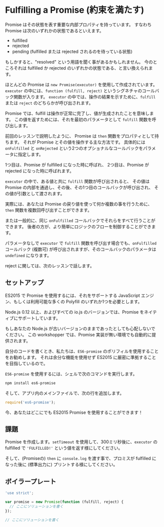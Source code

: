 # Fulfilling a Promise (約束を満たす)

Promise はその状態を表す重要な内部プロパティを持っています。
すなわち Promise は次のいずれかの状態であるといえます。

* fulfilled
* rejected
* pending (fulfilled または rejected されるのを待っている状態)

もしかすると、"resolved" という用語を聞く事があるかもしれません。
今のところそれは fulfilled か rejected のいずれかの状態である、と言い換えられます。

ほとんどの Promise は `new Promise(executor)` を使用して作成されています。
`executor` の中には、`function (fulfill, reject)` というシグネチャのコールバック関数が入ります。
`executor` の中では、操作の結果を示すために、`fulfill` または `reject` のどちらかが呼び出されます。

Promise では、fulfill は操作が正常に完了し、値が生成されたことを意味します。
この値を返すためには、それを最初のパラメータとして `fulfill` 関数を呼び出します。


前回のレッスンで説明したように、 Promise は `then` 関数をプロパティとして持ちます。
それが Promise とその値を操作する主な方法です。
具体的には `onFulfilled` と `onRejected` という2つのオプショナルなコールバックをパラメータに指定します。

1つ目は、Promise が fulfilled になった時に呼ばれ、
2つ目は、Promise が rejected になった時に呼ばれます。

`executor` の中で、ある値と共に `fulfill` 関数が呼び出されると、
その値は Promise の内部を通過し、その後、その1つ目のコールバックが呼び出され、
その値が引数として渡されます。

実際には、あなたは Promise の戻り値を使って何か複数の事を行うために、
`then` 関数を複数回呼び出すことができます。

または一般的に、同じ `onFulfilled` コールバックでそれらをすべて行うことができます。
後者の方が、より簡単にロジックのフローを制御することができます。


パラメータなしで `executor` で `fulfill` 関数を呼び出す場合でも、`onFulfilled` コールバック (複数可) が呼び出されますが、そのコールバックのパラメータは `undefined` になります。

reject に関しては、次のレッスンで話します。

## セットアップ

ES2015 で Promise を使用するには、それをサポートする JavaScript エンジン、もしくは利用可能な多くの Polyfill のいずれか1つを必要とします。

Node.js 0.12 以上、およびすべての io.js のバージョンでは、Promise をネイティブにサポートしています。

もしあなたの Node.js が古いバージョンのままであったとしても心配しないでください。
この workshopper では、Promise 実装が無い環境でも自動的に提供されます。

自分のコードを書くとき、私たちは、`ES6-promise` のポリフィルを使用することをお勧めします。
それは余分な機能を使用せず ES2015 に厳密に準拠することを目指しているので。

`ES6-promise` を使用するには、シェルで次のコマンドを実行します。

```sh
npm install es6-promise
```

そして、アプリ内のメインファイルで、次の行を追加します。

```js
require('es6-promise');
```

今、あなたはどこにでも ES2015 Promise を使用することができます！

## 課題

Promise を作成します。`setTimeout` を使用して、300ミリ秒後に、`executor` の fulfilled で `'FULFILLED!'` という値を返す様にしてください。

そして、(Promiseの) `then` に `console.log` を渡す事で、プロミスが fulfilled になった後に (標準出力に) プリントする様にしてください。

## ボイラープレート

```js
'use strict';

var promise = new Promise(function (fulfill, reject) {
  // ここにソリューションを書く
});

// ここにソリューションを書く
```


